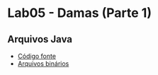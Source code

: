 # Lab05 - Damas (Parte 1)

## Arquivos Java
* [Código fonte](src/mc322/lab05/)
* [Arquivos binários](bin/mc322/lab05)
